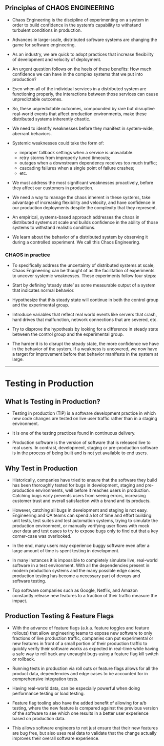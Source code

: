 ## Principles of CHAOS ENGINEERING

- Chaos Engineering is the discipline of experimenting on a system in order to build confidence in the system’s capability to withstand turbulent conditions in production.

- Advances in large-scale, distributed software systems are changing the game for software engineering.

- As an industry, we are quick to adopt practices that increase flexibility of development and velocity of deployment.

- An urgent question follows on the heels of these benefits: How much confidence we can have in the complex systems that we put into production?

- Even when all of the individual services in a distributed system are functioning properly, the interactions between those services can cause unpredictable outcomes.

- So, these unpredictable outcomes, compounded by rare but disruptive real-world events that affect production environments, make these distributed systems inherently chaotic.

- We need to identify weaknesses before they manifest in system-wide, aberrant behaviors.

- Systemic weaknesses could take the form of:
  - improper fallback settings when a service is unavailable.
  - retry storms from improperly tuned timeouts;
  - outages when a downstream dependency receives too much traffic;
  - cascading failures when a single point of failure crashes;
  - etc.

- We must address the most significant weaknesses proactively, before they affect our customers in production.
- We need a way to manage the chaos inherent in these systems, take advantage of increasing flexibility and velocity, and have confidence in our production deployments despite the complexity that they represent.

- An empirical, systems-based approach addresses the chaos in distributed systems at scale and builds confidence in the ability of those systems to withstand realistic conditions.
- We learn about the behavior of a distributed system by observing it during a controlled experiment. We call this Chaos Engineering.

### CHAOS in practice

- To specifically address the uncertainty of distributed systems at scale, Chaos Engineering can be thought of as the facilitation of experiments to uncover systemic weaknesses. These experiments follow four steps:

- Start by defining ‘steady state’ as some measurable output of a system that indicates normal behavior.
- Hypothesize that this steady state will continue in both the control group and the experimental group.
- Introduce variables that reflect real world events like servers that crash, hard drives that malfunction, network connections that are severed, etc.
- Try to disprove the hypothesis by looking for a difference in steady state between the control group and the experimental group.
- The harder it is to disrupt the steady state, the more confidence we have in the behavior of the system. If a weakness is uncovered, we now have a target for improvement before that behavior manifests in the system at large.

---

# Testing in Production

## What Is Testing in Production?

- Testing in production (TIP) is a software development practice in which new code changes are tested on live user traffic rather than in a staging environment.

- It is one of the testing practices found in continuous delivery.

- Production software is the version of software that is released live to real users. In contrast, development, staging or pre-production software is in the process of being built and is not yet available to end users.

## Why Test in Production

- Historically, companies have tried to ensure that the software they build has been thoroughly tested for bugs in development, staging and pre-production environments, well before it reaches users in production. Catching bugs early prevents users from seeing errors, increasing customer trust and overall satisfaction with a brand and its products.

- However, catching all bugs in development and staging is not easy. Engineering and QA teams can spend a lot of time and effort building unit tests, test suites and test automation systems, trying to simulate the production environment, or manually verifying user flows with mock user data and test cases to try to expose bugs only to find out that a key corner-case was overlooked.

- In the end, many users may experience buggy software even after a large amount of time is spent testing in development.

- In many instances it is impossible to completely simulate live, real-world software in a test environment. With all the dependencies present in modern production systems and the many possible edge cases, production testing has become a necessary part of devops and software testing.

- Top software companies such as Google, Netflix, and Amazon constantly release new features to a fraction of their traffic measure the impact.

## Production Testing & Feature Flags

- With the advance of feature flags (a.k.a. feature toggles and feature rollouts) that allow engineering teams to expose new software to only fractions of live production traffic, companies can put experimental or new features in front of a small portion of their production traffic to quickly verify their software works as expected in real-time while having a safe way to roll back any uncaught bugs using a feature flag kill switch or rollback.

- Running tests in production via roll outs or feature flags allows for all the product data, dependencies and edge cases to be accounted for in comprehensive integration tests.

- Having real-world data, can be especially powerful when doing performance testing or load testing.

- Feature flag tooling also have the added benefit of allowing for a/b testing, where the new feature is compared against the previous version of the software to see which one results in a better user experience based on production data.

- This allows software engineers to not just ensure that their new features are bug free, but also uses real data to validate that the change actually improves their overall software experience.